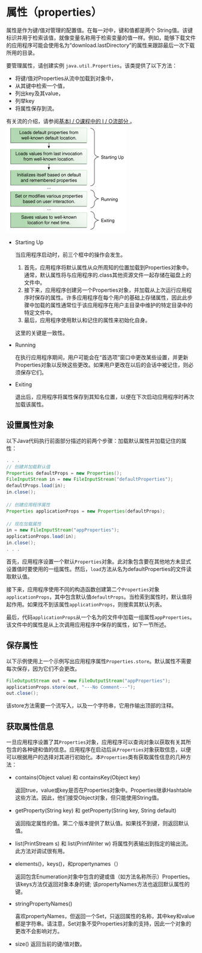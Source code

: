 # 属性（properties）
属性是作为键/值对管理的配置值。在每一对中，键和值都是两个 String值。该键标识并用于检索该值，就像变量名称用于检索变量的值一样。例如，能够下载文件的应用程序可能会使用名为“download.lastDirectory”的属性来跟踪最后一次下载所用的目录。

要管理属性，请创建实例 `java.util.Properties`。该类提供了以下方法：

* 将键/值对Properties从流中加载到对象中，
* 从其键中检索一个值，
* 列出key及其value，
* 列举key
* 将属性保存到流。

有关流的介绍，请参阅[基本I / O课程中的 I / O流部分 ](/content/essential/io/streams.md)。
![](/assets/essential/environment/environment-1loads.gif)

* Starting Up

    当应用程序启动时，前三个框中的操作会发生。
    
    1. 首先，应用程序将默认属性从众所周知的位置加载到Properties对象中。通常，默认属性将与应用程序的.class其他资源文件一起存储在磁盘上的文件中。
    2. 接下来，应用程序创建另一个Properties对象，并加载从上次运行应用程序时保存的属性。许多应用程序在每个用户的基础上存储属性，因此此步骤中加载的属性通常位于该应用程序在用户主目录中维护的特定目录中的特定文件中。
    3. 最后，应用程序使用默认和记住的属性来初始化自身。
    
    这里的关键是一致性。
* Running
    
    在执行应用程序期间，用户可能会在“首选项”窗口中更改某些设置，并更新Properties对象以反映这些更改。如果用户更改在以后的会话中被记住，则必须保存它们。
    
* Exiting

    退出后，应用程序将属性保存到其知名位置，以便在下次启动应用程序时再次加载该属性。
    
## 设置属性对象
以下Java代码执行前面部分描述的前两个步骤：加载默认属性并加载记住的属性：
```java
. . .
// 创建并加载默认值
Properties defaultProps = new Properties();
FileInputStream in = new FileInputStream("defaultProperties");
defaultProps.load(in);
in.close();

// 创建应用程序属性
Properties applicationProps = new Properties(defaultProps);

// 现在加载属性
in = new FileInputStream("appProperties");
applicationProps.load(in);
in.close();
. . .
```

首先，应用程序设置一个默认`Properties`对象。此对象包含要在其他地方未显式设置值时要使用的一组属性。然后，`load`方法从名为defaultProperties的文件读取默认值。

接下来，应用程序使用不同的构造函数创建第二个`Properties`对象`applicationProps`，其中包含默认值`defaultProps`。当检索到属性时，默认值将起作用。如果找不到该属性`applicationProps`，则搜索其默认列表。

最后，代码`applicationProps`从一个名为的文件中加载一组属性`appProperties`。该文件中的属性是从上次调用应用程序中保存的属性，如下一节所述。

## 保存属性
以下示例使用上一个示例写出应用程序属性`Properties.store`。默认属性不需要每次保存，因为它们不会更改。
```java
FileOutputStream out = new FileOutputStream("appProperties");
applicationProps.store(out, "---No Comment---");
out.close();
```
该store方法需要一个流写入，以及一个字符串，它用作输出顶部的注释。

## 获取属性信息
一旦应用程序设置了其`Properties`对象，应用程序可以查询对象以获取有关其所包含的各种键和值的信息。应用程序在启动后从`Properties`对象获取信息，以便可以根据用户的选择对其进行初始化。本`Properties`类有获取属性信息的几种方法：

* contains(Object value) 和 containsKey(Object key)

    返回true，value或key是否在Properties对象中。Properties继承Hashtable这些方法。因此，他们接受Object对象，但只能使用String值。

* getProperty(String key) 和 getProperty(String key, String default)

    返回指定属性的值。第二个版本提供了默认值。如果找不到键，则返回默认值。
    
* list(PrintStream s) 和 list(PrintWriter w)
    将属性列表输出到指定的输出流。此方法对调试很有用。

* elements()，keys()，和propertynames（）

    返回包含Enumeration对象中包含的键或值（如方法名称所示）Properties。该keys方法仅返回对象本身的键; 该propertyNames方法也返回默认属性的键。

* stringPropertyNames()

    喜欢propertyNames，但返回一个Set<String>，只返回属性的名称，其中key和value都是字符串。请注意，Set对象不受Properties对象的支持，因此一个对象的更改不会影响对方。

* size()
    返回当前的键/值对数。